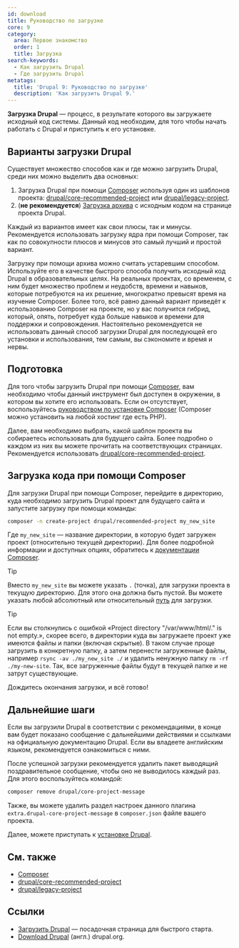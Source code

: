 ```yaml
---
id: download
title: Руководство по загрузке
core: 9
category:
  area: Первое знакомство
  order: 1
  title: Загрузка
search-keywords:
  - Как загрузить Drupal
  - Где загрузить Drupal
metatags:
  title: 'Drupal 9: Руководство по загрузке'
  description: 'Как загрузить Drupal 9.'
---
```


**Загрузка Drupal** — процесс, в результате которого вы загружаете исходный код системы. Данный код необходим, для того чтобы начать работать с Drupal и приступить к его установке.

## Варианты загрузки Drupal

Существует множество способов как и где можно загрузить Drupal, среди них можно выделить два основных:

1. Загрузка Drupal при помощи [Composer](../../composer/composer.md) используя один из шаблонов проекта: [drupal/core-recommended-project](../../composer/drupal-recommended-project.md) или [drupal/legacy-project](../../composer/drupal-legacy-project.md).
1. (**не рекомендуется**) [Загрузка архива](https://www.drupal.org/project/drupal) с исходным кодом на странице проекта Drupal.

Каждый из вариантов имеет как свои плюсы, так и минусы. Рекомендуется использовать загрузку ядра при помощи Composer, так как по совокупности плюсов и минусов это самый лучший и простой вариант.

Загрузку при помощи архива можно считать устаревшим способом. Используйте его в качестве быстрого способа получить исходный код Drupal в образовательных целях. На реальных проектах, со временем, с ним будет множество проблем и неудобств, времени и навыков, которые потребуются на их решение, многократно превысят время на изучение Composer. Более того, всё равно данный вариант приведёт к использованию Composer на проекте, но у вас получится гибрид, который, опять, потребует куда больше навыков и времени для поддержки и сопровождения. Настоятельно рекомендуется не использовать данный способ загрузки Drupal для последующей его установки и использования, тем самым, вы сэкономите и время и нервы.

## Подготовка

Для того чтобы загрузить Drupal при помощи [Composer](../../composer/composer.md), вам необходимо чтобы данный инструмент был доступен в окружении, в котором вы хотите его использовать. Если он отсутствует, воспользуйтесь [руководством по установке Composer](https://getcomposer.org/download/) (Composer можно установить на любой хостинг где есть PHP).

Далее, вам необходимо выбрать, какой шаблон проекта вы собираетесь использовать для будущего сайта. Более подробно о каждом из них вы можете прочитать на соответствующих страницах. Рекомендуется использовать [drupal/core-recommended-project](../../composer/drupal-recommended-project.md).

## Загрузка кода при помощи Composer

Для загрузки Drupal при помощи Composer, перейдите в директорию, куда необходимо загрузить Drupal проект для будущего сайта и запустите загрузку при помощи команды:

```bash
composer -n create-project drupal/recommended-project my_new_site
``` 

Где `my_new_site` — название директории, в которую будет загружен проект (относительно текущей директории). Для более подробной информации и доступных опциях, обратитесь к [документации Composer](https://getcomposer.org/doc/03-cli.md#create-project).

> [!TIP]
> Вместо `my_new_site` вы можете указать `.` (точка), для загрузки проекта в текущую директорию. Для этого она должна быть пустой. Вы можете указать  любой абсолютный или относительный [путь](https://ru.wikipedia.org/wiki/%D0%9F%D1%83%D1%82%D1%8C_%D0%BA_%D1%84%D0%B0%D0%B9%D0%BB%D1%83) для загрузки.

> [!TIP]
> Если вы столкнулись с ошибкой «Project directory "/var/www/html/." is not empty.», скорее всего, в директории куда вы загружаете проект уже имеются файлы и папки (включая скрытые). В таком случае проще загрузить в конкретную папку, а затем перенести загруженные файлы, например `rsync -av ./my_new_site ./` и удалить ненужную папку `rm -rf ./my-new-site`. Так, все загруженные файлы будут в текущей папке и не затрут существующие.

Дождитесь окончания загрузки, и всё готово!

## Дальнейшие шаги

Если вы загрузили Drupal в соответствии с рекомендациями, в конце вам будет показано сообщение с дальнейшими действиями и ссылками на официальную документацию Drupal. Если вы владеете английским языком, рекомендуется ознакомиться с ними.

После успешной загрузки рекомендуется удалить пакет выводящий поздравительное сообщение, чтобы оно не выводилось каждый раз. Для этого воспользуйтесь командой:

```bash
composer remove drupal/core-project-message
```

Также, вы можете удалить раздел настроек данного плагина `extra.drupal-core-project-message` в `composer.json` файле вашего проекта.

Далее, можете приступать к [установке Drupal](installation.md).

## См. также

- [Composer](../../composer/composer.md)
- [drupal/core-recommended-project](../../composer/drupal-recommended-project.md)
- [drupal/legacy-project](../../composer/drupal-legacy-project.md)

## Ссылки

- [Загрузить Drupal](https://druki.ru/download) — посадочная страница для быстрого старта.
- [Download Drupal](https://www.drupal.org/download) (англ.) drupal.org.